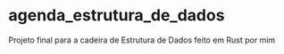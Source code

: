 # agenda_estrutura_de_dados
Projeto final para a cadeira de Estrutura de Dados feito em Rust por mim
